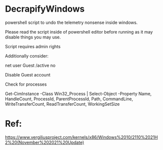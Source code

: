 # DecrapifyWindows
powershell script to undo the telemetry nonsense inside windows.

Please read the script inside of powershell editor before running as it may disable things you may use.

Script requires admin rights


Additionally consider:

net user Guest /active no  

Disable Guest account


Check for processes

Get-CimInstance -Class Win32_Process | Select-Object -Property Name, HandleCount, ProcessId, ParentProcessId, Path, CommandLine, WriteTransferCount, ReadTransferCount, WorkingSetSize


# Ref: 

https://www.vergiliusproject.com/kernels/x86/Windows%2010/2110%2021H2%20(November%202021%20Update)
